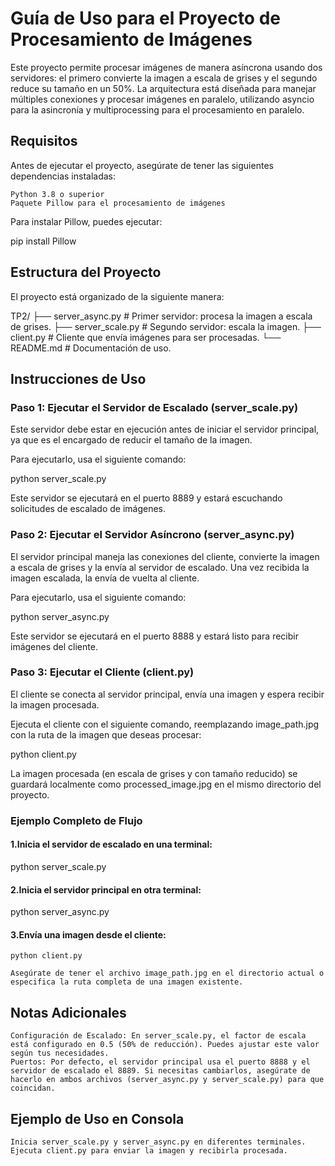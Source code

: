 # Guía de Uso para el Proyecto de Procesamiento de Imágenes

Este proyecto permite procesar imágenes de manera asíncrona usando dos servidores: el primero convierte la imagen a escala de grises y el segundo reduce su tamaño en un 50%. La arquitectura está diseñada para manejar múltiples conexiones y procesar imágenes en paralelo, utilizando asyncio para la asincronía y multiprocessing para el procesamiento en paralelo.
## Requisitos

Antes de ejecutar el proyecto, asegúrate de tener las siguientes dependencias instaladas:

    Python 3.8 o superior
    Paquete Pillow para el procesamiento de imágenes

Para instalar Pillow, puedes ejecutar:

pip install Pillow

## Estructura del Proyecto

El proyecto está organizado de la siguiente manera:

TP2/
├── server_async.py          # Primer servidor: procesa la imagen a escala de grises.
├── server_scale.py          # Segundo servidor: escala la imagen.
├── client.py                # Cliente que envía imágenes para ser procesadas.
└── README.md                # Documentación de uso.

## Instrucciones de Uso
### Paso 1: Ejecutar el Servidor de Escalado (server_scale.py)

Este servidor debe estar en ejecución antes de iniciar el servidor principal, ya que es el encargado de reducir el tamaño de la imagen.

Para ejecutarlo, usa el siguiente comando:

python server_scale.py

Este servidor se ejecutará en el puerto 8889 y estará escuchando solicitudes de escalado de imágenes.
### Paso 2: Ejecutar el Servidor Asíncrono (server_async.py)

El servidor principal maneja las conexiones del cliente, convierte la imagen a escala de grises y la envía al servidor de escalado. Una vez recibida la imagen escalada, la envía de vuelta al cliente.

Para ejecutarlo, usa el siguiente comando:

python server_async.py

Este servidor se ejecutará en el puerto 8888 y estará listo para recibir imágenes del cliente.
### Paso 3: Ejecutar el Cliente (client.py)

El cliente se conecta al servidor principal, envía una imagen y espera recibir la imagen procesada.

Ejecuta el cliente con el siguiente comando, reemplazando image_path.jpg con la ruta de la imagen que deseas procesar:

python client.py

La imagen procesada (en escala de grises y con tamaño reducido) se guardará localmente como processed_image.jpg en el mismo directorio del proyecto.
### Ejemplo Completo de Flujo

#### 1.Inicia el servidor de escalado en una terminal:

python server_scale.py

#### 2.Inicia el servidor principal en otra terminal:

python server_async.py

#### 3.Envía una imagen desde el cliente:

    python client.py

    Asegúrate de tener el archivo image_path.jpg en el directorio actual o especifica la ruta completa de una imagen existente.

## Notas Adicionales

    Configuración de Escalado: En server_scale.py, el factor de escala está configurado en 0.5 (50% de reducción). Puedes ajustar este valor según tus necesidades.
    Puertos: Por defecto, el servidor principal usa el puerto 8888 y el servidor de escalado el 8889. Si necesitas cambiarlos, asegúrate de hacerlo en ambos archivos (server_async.py y server_scale.py) para que coincidan.

## Ejemplo de Uso en Consola

    Inicia server_scale.py y server_async.py en diferentes terminales.
    Ejecuta client.py para enviar la imagen y recibirla procesada.